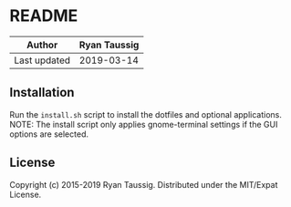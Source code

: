 # README

| Author       | Ryan Taussig |
| ------------ | ------------ |
| Last updated | 2019-03-14   |


## Installation

Run the `install.sh` script to install the dotfiles and optional applications.
NOTE: The install script only applies gnome-terminal settings if the GUI options are selected.

## License

Copyright (c) 2015-2019 Ryan Taussig.
Distributed under the MIT/Expat License.

